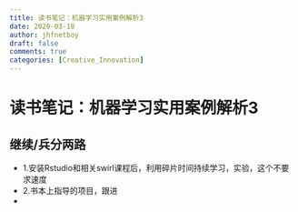 ```yaml
---
title: 读书笔记：机器学习实用案例解析3
date: 2020-03-18
author: jhfnetboy
draft: false
comments: true
categories: [Creative_Innovation]
---
```

# 读书笔记：机器学习实用案例解析3
## 继续/兵分两路

+ 1.安装Rstudio和相关swirl课程后，利用碎片时间持续学习，实验，这个不要求速度
+ 2.书本上指导的项目，跟进
+ 